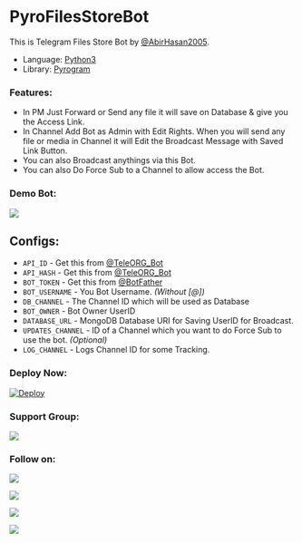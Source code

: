 # PyroFilesStoreBot
This is Telegram Files Store Bot by [@AbirHasan2005](https://github.com/AbirHasan2005).

* Language: [Python3](https://www.python.org)
* Library: [Pyrogram](https://docs.pyrogram.org)

### Features:
- In PM Just Forward or Send any file it will save on Database & give you the Access Link.
- In Channel Add Bot as Admin with Edit Rights. When you will send any file or media in Channel it will Edit the Broadcast Message with Saved Link Button.
- You can also Broadcast anythings via this Bot.
- You can also Do Force Sub to a Channel to allow access the Bot.

### Demo Bot:
<a href="https://t.me/SuperFilesStoreBot"><img src="https://img.shields.io/badge/Demo-Telegram%20Bot-blue.svg?logo=telegram"></a>

## Configs:
* `API_ID` - Get this from [@TeleORG_Bot](https://t.me/TeleORG_Bot)
* `API_HASH` - Get this from [@TeleORG_Bot](https://t.me/TeleORG_Bot)
* `BOT_TOKEN` - Get this from [@BotFather](https://t.me/BotFather)
* `BOT_USERNAME` - You Bot Username. *(Without [@])*
* `DB_CHANNEL` - The Channel ID which will be used as Database
* `BOT_OWNER` - Bot Owner UserID
* `DATABASE_URL` - MongoDB Database URI for Saving UserID for Broadcast.
* `UPDATES_CHANNEL` - ID of a Channel which you want to do Force Sub to use the bot. *(Optional)*
* `LOG_CHANNEL` - Logs Channel ID for some Tracking.

### Deploy Now:
[![Deploy](https://www.herokucdn.com/deploy/button.svg)](https://heroku.com/deploy)

### Support Group:
<a href="https://t.me/linux_repo"><img src="https://img.shields.io/badge/Telegram-Join%20Telegram%20Group-blue.svg?logo=telegram"></a>

### Follow on:
<p align="left">
<a href="https://github.com/AbirHasan2005"><img src="https://img.shields.io/badge/GitHub-Follow%20on%20GitHub-inactive.svg?logo=github"></a>
</p>
<p align="left">
<a href="https://twitter.com/AbirHasan2005"><img src="https://img.shields.io/badge/Twitter-Follow%20on%20Twitter-informational.svg?logo=twitter"></a>
</p>
<p align="left">
<a href="https://facebook.com/AbirHasan2005"><img src="https://img.shields.io/badge/Facebook-Follow%20on%20Facebook-blue.svg?logo=facebook"></a>
</p>
<p align="left">
<a href="https://instagram.com/AbirHasan2005"><img src="https://img.shields.io/badge/Instagram-Follow%20on%20Instagram-important.svg?logo=instagram"></a>
</p>
